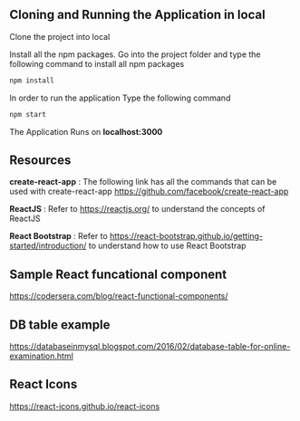 ## Cloning and Running the Application in local

Clone the project into local

Install all the npm packages. Go into the project folder and type the following command to install all npm packages

```bash
npm install
```

In order to run the application Type the following command

```bash
npm start
```

The Application Runs on **localhost:3000**

## Resources

**create-react-app** : The following link has all the commands that can be used with create-react-app
https://github.com/facebook/create-react-app

**ReactJS** : Refer to https://reactjs.org/ to understand the concepts of ReactJS

**React Bootstrap** : Refer to https://react-bootstrap.github.io/getting-started/introduction/ to understand how to use React Bootstrap

## Sample React funcational component

https://codersera.com/blog/react-functional-components/

## DB table example 
https://databaseinmysql.blogspot.com/2016/02/database-table-for-online-examination.html

## React Icons 
https://react-icons.github.io/react-icons